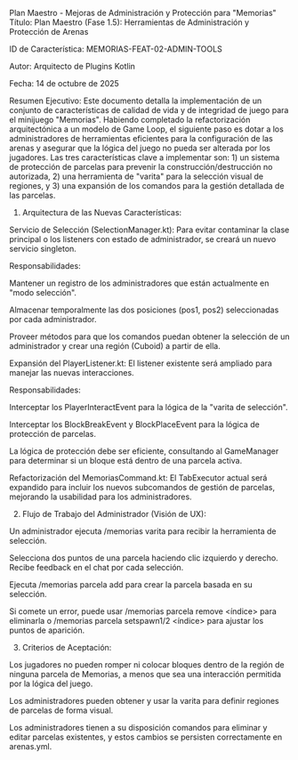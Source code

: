 Plan Maestro - Mejoras de Administración y Protección para "Memorias"
Título: Plan Maestro (Fase 1.5): Herramientas de Administración y Protección de Arenas

ID de Característica: MEMORIAS-FEAT-02-ADMIN-TOOLS

Autor: Arquitecto de Plugins Kotlin

Fecha: 14 de octubre de 2025

Resumen Ejecutivo:
Este documento detalla la implementación de un conjunto de características de calidad de vida y de integridad de juego para el minijuego "Memorias". Habiendo completado la refactorización arquitectónica a un modelo de Game Loop, el siguiente paso es dotar a los administradores de herramientas eficientes para la configuración de las arenas y asegurar que la lógica del juego no pueda ser alterada por los jugadores. Las tres características clave a implementar son: 1) un sistema de protección de parcelas para prevenir la construcción/destrucción no autorizada, 2) una herramienta de "varita" para la selección visual de regiones, y 3) una expansión de los comandos para la gestión detallada de las parcelas.

1. Arquitectura de las Nuevas Características:

Servicio de Selección (SelectionManager.kt): Para evitar contaminar la clase principal o los listeners con estado de administrador, se creará un nuevo servicio singleton.

Responsabilidades:

Mantener un registro de los administradores que están actualmente en "modo selección".

Almacenar temporalmente las dos posiciones (pos1, pos2) seleccionadas por cada administrador.

Proveer métodos para que los comandos puedan obtener la selección de un administrador y crear una región (Cuboid) a partir de ella.

Expansión del PlayerListener.kt: El listener existente será ampliado para manejar las nuevas interacciones.

Responsabilidades:

Interceptar los PlayerInteractEvent para la lógica de la "varita de selección".

Interceptar los BlockBreakEvent y BlockPlaceEvent para la lógica de protección de parcelas.

La lógica de protección debe ser eficiente, consultando al GameManager para determinar si un bloque está dentro de una parcela activa.

Refactorización del MemoriasCommand.kt: El TabExecutor actual será expandido para incluir los nuevos subcomandos de gestión de parcelas, mejorando la usabilidad para los administradores.

2. Flujo de Trabajo del Administrador (Visión de UX):

Un administrador ejecuta /memorias varita para recibir la herramienta de selección.

Selecciona dos puntos de una parcela haciendo clic izquierdo y derecho. Recibe feedback en el chat por cada selección.

Ejecuta /memorias parcela add <arena> para crear la parcela basada en su selección.

Si comete un error, puede usar /memorias parcela remove <arena> <índice> para eliminarla o /memorias parcela setspawn1/2 <arena> <índice> para ajustar los puntos de aparición.

3. Criterios de Aceptación:

Los jugadores no pueden romper ni colocar bloques dentro de la región de ninguna parcela de Memorias, a menos que sea una interacción permitida por la lógica del juego.

Los administradores pueden obtener y usar la varita para definir regiones de parcelas de forma visual.

Los administradores tienen a su disposición comandos para eliminar y editar parcelas existentes, y estos cambios se persisten correctamente en arenas.yml.